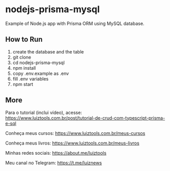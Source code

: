 # nodejs-prisma-mysql
Example of Node.js app with Prisma ORM using MySQL database.

## How to Run

1. create the database and the table
2. git clone
3. cd nodejs-prisma-mysql
4. npm install
5. copy .env.example as .env
6. fill .env variables
7. npm start

## More

Para o tutorial (inclui vídeo), acesse: https://www.luiztools.com.br/post/tutorial-de-crud-com-typescript-prisma-e-sql

Conheça meus cursos: https://www.luiztools.com.br/meus-cursos

Conheça meus livros: https://www.luiztools.com.br/meus-livros

Minhas redes sociais: https://about.me/luiztools

Meu canal no Telegram: https://t.me/luiznews